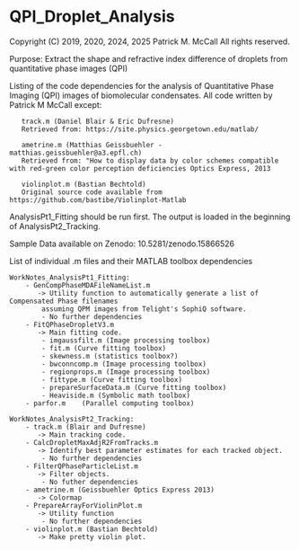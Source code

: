 # QPI_Droplet_Analysis
Copyright (C) 2019, 2020, 2024, 2025 Patrick M. McCall
All rights reserved.

Purpose: Extract the shape and refractive index difference of droplets from quantitative phase images (QPI)

Listing of the code dependencies for the analysis of Quantitative Phase
   Imaging (QPI) images of biomolecular condensates. All code written by Patrick M McCall except:
   
       track.m (Daniel Blair & Eric Dufresne)
       Retrieved from: https://site.physics.georgetown.edu/matlab/
       
       ametrine.m (Matthias Geissbuehler - matthias.geissbuehler@a3.epfl.ch)
       Retrieved from: "How to display data by color schemes compatible with red-green color perception deficiencies Optics Express, 2013
       
       violinplot.m (Bastian Bechtold)
       Original source code available from https://github.com/bastibe/Violinplot-Matlab

 AnalysisPt1_Fitting should be run first. The output is loaded in the
   beginning of AnalysisPt2_Tracking.

 Sample Data available on Zenodo: 10.5281/zenodo.15866526
 
 List of individual .m files and their MATLAB toolbox dependencies

    WorkNotes_AnalysisPt1_Fitting:
        - GenCompPhaseMDAFileNameList.m   
           -> Utility function to automatically generate a list of Compensated Phase filenames
            assuming QPM images from Telight's SophiQ software. 
            - No further dependencies
        - FitQPhaseDropletV3.m    
           -> Main fitting code.
            - imgaussfilt.m (Image processing toolbox)
            - fit.m (Curve fitting toolbox)
            - skewness.m (statistics toolbox?)
            - bwconncomp.m (Image processing toolbox)
            - regionprops.m (Image processing toolbox)
            - fittype.m (Curve fitting toolbox)
            - prepareSurfaceData.m (Curve fitting toolbox)
            - Heaviside.m (Symbolic math toolbox)
        - parfor.m    (Parallel computing toolbox)
            
    WorkNotes_AnalysisPt2_Tracking:
        - track.m (Blair and Dufresne)    
           -> Main tracking code.
        - CalcDropletMaxAdjR2FromTracks.m     
           -> Identify best parameter estimates for each tracked object.
            - No further dependencies
        - FilterQPhaseParticleList.m      
           -> Filter objects.
            - No futher dependencies
        - ametrine.m (Geissbuehler Optics Express 2013)   
           -> Colormap
        - PrepareArrayForViolinPlot.m     
           -> Utility function
            - No further dependencies
        - violinplot.m (Bastian Bechtold)     
           -> Make pretty violin plot.
